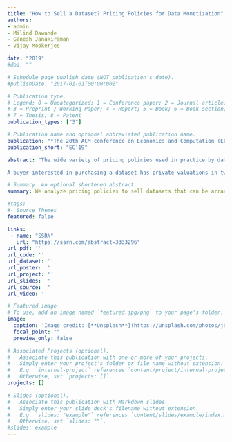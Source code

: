 ```yaml
---
title: "How to Sell a Dataset? Pricing Policies for Data Monetization"
authors:
- admin
- Milind Dawande
- Ganesh Janakiraman
- Vijay Mookerjee

date: "2019"
#doi: ""

# Schedule page publish date (NOT publication's date).
#publishDate: "2017-01-01T00:00:00Z"

# Publication type.
# Legend: 0 = Uncategorized; 1 = Conference paper; 2 = Journal article;
# 3 = Preprint / Working Paper; 4 = Report; 5 = Book; 6 = Book section;
# 7 = Thesis; 8 = Patent
publication_types: ["3"]

# Publication name and optional abbreviated publication name.
publication: "*The 20th ACM conference on Economics and Computation (EC'19)* (forthcoming)"
publication_short: "EC'19"

abstract: "The wide variety of pricing policies used in practice by data-sellers suggests that there are significant challenges in pricing datasets. The selling of a dataset – arranged in a row-column format, where rows represent records and columns represent attributes of the records – is more nuanced than that of information goods like telephone minutes and bandwidth, in the sense that, for a buyer, it is not only the amount of data that matters but also the type of the data. We develop a utility framework that is appropriate for data-buyers and the corresponding pricing of the data by the data-seller.

A buyer interested in purchasing a dataset has private valuations in two aspects – her ideal record that she values the most, and the rate at which her valuation for the records in the dataset decays as they differ from her ideal record. The seller allows individual (and heterogeneous) buyers to filter the dataset and select the records that are of interest to them. The multi-dimensional private information of the buyers coupled with the endogenous selection of records makes the seller's problem of optimally pricing the dataset a challenging one. We formulate a tractable model and successfully exploit its special structure to examine it both analytically and numerically. A key result we establish is that, under reasonable assumptions, a price-quantity schedule is an optimal data-selling mechanism. Such a schedule has a nuanced interpretation in the data-selling context in that buyers buy different sets of records but the price for a given number of records does not depend on the identity of the records chosen by the buyer. Even when the assumptions leading to the optimality of a price-quantity schedule do not hold, we show that the optimal price-quantity schedule offers an attractive worst-case performance guarantee relative to an optimal mechanism. Further, we numerically solve for the optimal mechanism and show that the actual performance of two simple and well-known price-quantity schedules – two-part pricing and two-block pricing – is near-optimal. We also quantify the value to the seller from allowing buyers to filter the dataset."

# Summary. An optional shortened abstract.
summary: We analyze pricing policies to sell datasets that can be arranged in a row-column format. 

#tags:
#- Source Themes
featured: false

links:
 - name: "SSRN"
   url: "https://ssrn.com/abstract=3333296"
url_pdf: ''
url_code: ''
url_dataset: ''
url_poster: ''
url_project: ''
url_slides: ''
url_source: ''
url_video: ''

# Featured image
# To use, add an image named `featured.jpg/png` to your page's folder. 
image:
  caption: 'Image credit: [**Unsplash**](https://unsplash.com/photos/jdD8gXaTZsc)'
  focal_point: ""
  preview_only: false

# Associated Projects (optional).
#   Associate this publication with one or more of your projects.
#   Simply enter your project's folder or file name without extension.
#   E.g. `internal-project` references `content/project/internal-project/index.md`.
#   Otherwise, set `projects: []`.
projects: []

# Slides (optional).
#   Associate this publication with Markdown slides.
#   Simply enter your slide deck's filename without extension.
#   E.g. `slides: "example"` references `content/slides/example/index.md`.
#   Otherwise, set `slides: ""`.
#slides: example
---
```



